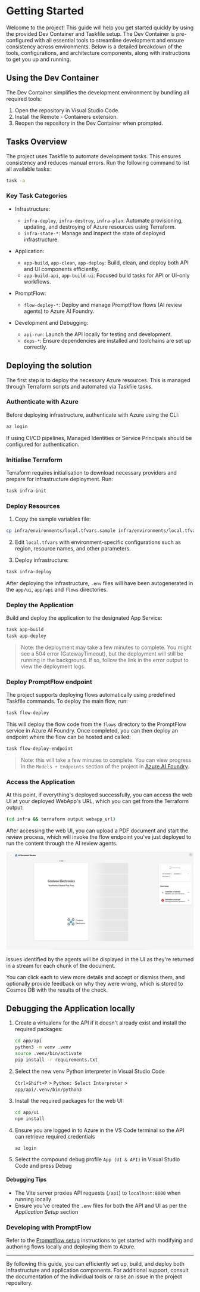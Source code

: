 # Getting Started

Welcome to the project! This guide will help you get started quickly by using the provided Dev Container and Taskfile setup. The Dev Container is pre-configured with all essential tools to streamline development and ensure consistency across environments. Below is a detailed breakdown of the tools, configurations, and architecture components, along with instructions to get you up and running.

## Using the Dev Container

The Dev Container simplifies the development environment by bundling all required tools:

1. Open the repository in Visual Studio Code.
2. Install the Remote - Containers extension.
3. Reopen the repository in the Dev Container when prompted.

## Tasks Overview

The project uses Taskfile to automate development tasks. This ensures consistency and reduces manual errors. Run the following command to list all available tasks:

```bash
task -a
```

### Key Task Categories

- Infrastructure:

  - `infra-deploy`, `infra-destroy`, `infra-plan`: Automate provisioning, updating, and destroying of Azure resources using Terraform.
  - `infra-state-*`: Manage and inspect the state of deployed infrastructure.

- Application:

  - `app-build`, `app-clean`, `app-deploy`: Build, clean, and deploy both API and UI components efficiently.
  - `app-build-api`, `app-build-ui`: Focused build tasks for API or UI-only workflows.

- PromptFlow:

  - `flow-deploy-*`: Deploy and manage PromptFlow flows (AI review agents) to Azure AI Foundry.

- Development and Debugging:

  - `api-run`: Launch the API locally for testing and development.
  - `deps-*`: Ensure dependencies are installed and toolchains are set up correctly.

## Deploying the solution

The first step is to deploy the necessary Azure resources. This is managed through Terraform scripts and automated via Taskfile tasks.

### Authenticate with Azure

Before deploying infrastructure, authenticate with Azure using the CLI:

```bash
az login
```

If using CI/CD pipelines, Managed Identities or Service Principals should be configured for authentication.

### Initialise Terraform

Terraform requires initialisation to download necessary providers and prepare for infrastructure deployment. Run:

```bash
task infra-init
```

### Deploy Resources

1. Copy the sample variables file:

```bash
cp infra/environments/local.tfvars.sample infra/environments/local.tfvars
```

2. Edit `local.tfvars` with environment-specific configurations such as region, resource names, and other parameters.

3. Deploy infrastructure:

```bash
task infra-deploy
```

After deploying the infrastructure, `.env` files will have been autogenerated in the `app/ui`, `app/api` and `flows` directories.

### Deploy the Application

Build and deploy the application to the designated App Service:

```bash
task app-build
task app-deploy
```

> Note: the deployment may take a few minutes to complete. You might see a 504 error (GatewayTimeout), but the deployment will still be running in the background. If so, follow the link in the error output to view the deployment logs.

### Deploy PromptFlow endpoint

The project supports deploying flows automatically using predefined Taskfile commands. To deploy the main flow, run:

```bash
task flow-deploy
```

This will deploy the flow code from the `flows` directory to the PromptFlow service in Azure AI Foundry. Once completed, you can then deploy an endpoint where the flow can be hosted and called:

```bash
task flow-deploy-endpoint
```

> Note: this will take a few minutes to complete. You can view progress in the `Models + Endpoints` section of the project in [Azure AI Foundry](https://ai.azure.com).

### Access the Application

At this point, if everything's deployed successfully, you can access the web UI at your deployed WebApp's URL, which you can get from the Terraform output:

```bash
(cd infra && terraform output webapp_url)
```

After accessing the web UI, you can upload a PDF document and start the review process, which will invoke the flow endpoint you've just deployed to run the content through the AI review agents.

![review checking](./images/ui_review_checking.png)

Issues identified by the agents will be displayed in the UI as they're returned in a stream for each chunk of the document.

You can click each to view more details and accept or dismiss them, and optionally provide feedback on why they were wrong, which is stored to Cosmos DB with the results of the check.

## Debugging the Application locally

1. Create a virtualenv for the API if it doesn't already exist and install the required packages:

   ```bash
   cd app/api
   python3 -m venv .venv
   source .venv/bin/activate
   pip install -r requirements.txt
   ```

2. Select the new venv Python interpreter in Visual Studio Code

   `Ctrl+Shift+P` > `Python: Select Interpreter` > `app/api/.venv/bin/python3`

3. Install the required packages for the web UI:

   ```bash
   cd app/ui
   npm install
   ```

4. Ensure you are logged in to Azure in the VS Code terminal so the API can retrieve required credentials

   ```bash
   az login
   ```

5. Select the compound debug profile `App (UI & API)` in Visual Studio Code and press Debug

#### Debugging Tips

- The Vite server proxies API requests (`/api`) to `localhost:8000` when running locally
- Ensure you've created the `.env` files for both the API and UI as per the _Application Setup_ section

### Developing with PromptFlow

Refer to the [Promptflow setup](./promptflow/promptflow_setup.md) instructions to get started with modifying and authoring flows locally and deploying them to Azure.

---

By following this guide, you can efficiently set up, build, and deploy both infrastructure and application components. For additional support, consult the documentation of the individual tools or raise an issue in the project repository.
